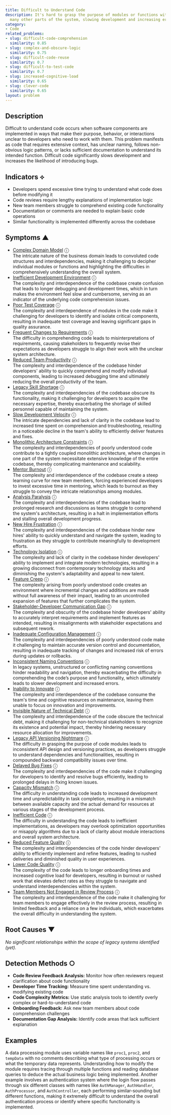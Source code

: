```yaml
---
title: Difficult to Understand Code
description: It's hard to grasp the purpose of modules or functions without understanding
  many other parts of the system, slowing development and increasing errors.
category:
- Code
related_problems:
- slug: difficult-code-comprehension
  similarity: 0.85
- slug: complex-and-obscure-logic
  similarity: 0.75
- slug: difficult-code-reuse
  similarity: 0.7
- slug: difficult-to-test-code
  similarity: 0.7
- slug: increased-cognitive-load
  similarity: 0.65
- slug: clever-code
  similarity: 0.65
layout: problem
---
```


## Description

Difficult to understand code occurs when software components are implemented in ways that make their purpose, behavior, or interactions unclear to developers who need to work with them. This problem manifests as code that requires extensive context, has unclear naming, follows non-obvious logic patterns, or lacks sufficient documentation to understand its intended function. Difficult code significantly slows development and increases the likelihood of introducing bugs.

## Indicators ⟡

- Developers spend excessive time trying to understand what code does before modifying it
- Code reviews require lengthy explanations of implementation logic
- New team members struggle to comprehend existing code functionality
- Documentation or comments are needed to explain basic code operations
- Similar functionality is implemented differently across the codebase

## Symptoms ▲
- [Complex Domain Model](complex-domain-model.md) <span class="info-tooltip" title="Confidence: 0.574, Strength: 0.801">ⓘ</span>
<br/>  The intricate nature of the business domain leads to convoluted code structures and interdependencies, making it challenging to decipher individual modules or functions and highlighting the difficulties in comprehensively understanding the overall system.
- [Inefficient Development Environment](inefficient-development-environment.md) <span class="info-tooltip" title="Confidence: 0.520, Strength: 0.805">ⓘ</span>
<br/>  The complexity and interdependence of the codebase create confusion that leads to longer debugging and development times, which in turn makes the environment feel slow and cumbersome, serving as an indicator of the underlying code comprehension issues.
- [Poor Test Coverage](poor-test-coverage.md) <span class="info-tooltip" title="Confidence: 0.507, Strength: 0.729">ⓘ</span>
<br/>  The complexity and interdependence of modules in the code make it challenging for developers to identify and isolate critical components, resulting in inadequate test coverage and leaving significant gaps in quality assurance.
- [Frequent Changes to Requirements](frequent-changes-to-requirements.md) <span class="info-tooltip" title="Confidence: 0.500, Strength: 0.722">ⓘ</span>
<br/>  The difficulty in comprehending code leads to misinterpretations of requirements, causing stakeholders to frequently revise their expectations as developers struggle to align their work with the unclear system architecture.
- [Reduced Team Productivity](reduced-team-productivity.md) <span class="info-tooltip" title="Confidence: 0.490, Strength: 0.837">ⓘ</span>
<br/>  The complexity and interdependence of the codebase hinder developers' ability to quickly comprehend and modify individual components, leading to increased debugging time and ultimately reducing the overall productivity of the team.
- [Legacy Skill Shortage](legacy-skill-shortage.md) <span class="info-tooltip" title="Confidence: 0.483, Strength: 0.731">ⓘ</span>
<br/>  The complexity and interdependencies of the codebase obscure its functionality, making it challenging for developers to acquire the necessary expertise, thereby exacerbating the shortage of skilled personnel capable of maintaining the system.
- [Slow Development Velocity](slow-development-velocity.md) <span class="info-tooltip" title="Confidence: 0.451, Strength: 0.815">ⓘ</span>
<br/>  The intricate dependencies and lack of clarity in the codebase lead to increased time spent on comprehension and troubleshooting, resulting in a noticeable decline in the team's ability to efficiently deliver features and fixes.
- [Monolithic Architecture Constraints](monolithic-architecture-constraints.md) <span class="info-tooltip" title="Confidence: 0.407, Strength: 0.801">ⓘ</span>
<br/>  The complexity and interdependencies of poorly understood code contribute to a tightly coupled monolithic architecture, where changes in one part of the system necessitate extensive knowledge of the entire codebase, thereby complicating maintenance and scalability.
- [Mentor Burnout](mentor-burnout.md) <span class="info-tooltip" title="Confidence: 0.372, Strength: 0.812">ⓘ</span>
<br/>  The complexity and interdependence of the codebase create a steep learning curve for new team members, forcing experienced developers to invest excessive time in mentoring, which leads to burnout as they struggle to convey the intricate relationships among modules.
- [Analysis Paralysis](analysis-paralysis.md) <span class="info-tooltip" title="Confidence: 0.368, Strength: 0.733">ⓘ</span>
<br/>  The complexity and interdependencies of the codebase lead to prolonged research and discussions as teams struggle to comprehend the system's architecture, resulting in a halt in implementation efforts and stalling overall development progress.
- [New Hire Frustration](new-hire-frustration.md) <span class="info-tooltip" title="Confidence: 0.364, Strength: 0.756">ⓘ</span>
<br/>  The complexity and interdependencies of the codebase hinder new hires' ability to quickly understand and navigate the system, leading to frustration as they struggle to contribute meaningfully to development efforts.
- [Technology Isolation](technology-isolation.md) <span class="info-tooltip" title="Confidence: 0.355, Strength: 0.844">ⓘ</span>
<br/>  The complexity and lack of clarity in the codebase hinder developers' ability to implement and integrate modern technologies, resulting in a growing disconnect from contemporary technology stacks and diminishing the system's adaptability and appeal to new talent.
- [Feature Creep](feature-creep.md) <span class="info-tooltip" title="Confidence: 0.350, Strength: 0.796">ⓘ</span>
<br/>  The complexity arising from poorly understood code creates an environment where incremental changes and additions are made without full awareness of their impact, leading to an uncontrolled expansion of features that further complicates the system.
- [Stakeholder-Developer Communication Gap](stakeholder-developer-communication-gap.md) <span class="info-tooltip" title="Confidence: 0.345, Strength: 0.744">ⓘ</span>
<br/>  The complexity and obscurity of the codebase hinder developers' ability to accurately interpret requirements and implement features as intended, resulting in misalignments with stakeholder expectations and subsequent rework.
- [Inadequate Configuration Management](inadequate-configuration-management.md) <span class="info-tooltip" title="Confidence: 0.329, Strength: 0.801">ⓘ</span>
<br/>  The complexity and interdependencies of poorly understood code make it challenging to maintain accurate version control and documentation, resulting in inadequate tracking of changes and increased risk of errors during updates or rollbacks.
- [Inconsistent Naming Conventions](inconsistent-naming-conventions.md) <span class="info-tooltip" title="Confidence: 0.327, Strength: 0.729">ⓘ</span>
<br/>  In legacy systems, unstructured or conflicting naming conventions hinder readability and navigation, thereby exacerbating the difficulty in comprehending the code’s purpose and functionality, which ultimately leads to slower development and increased errors.
- [Inability to Innovate](inability-to-innovate.md) <span class="info-tooltip" title="Confidence: 0.321, Strength: 0.784">ⓘ</span>
<br/>  The complexity and interdependence of the codebase consume the team's time and cognitive resources on maintenance, leaving them unable to focus on innovation and improvements.
- [Invisible Nature of Technical Debt](invisible-nature-of-technical-debt.md) <span class="info-tooltip" title="Confidence: 0.321, Strength: 0.821">ⓘ</span>
<br/>  The complexity and interdependence of the code obscure the technical debt, making it challenging for non-technical stakeholders to recognize its existence and potential impact, thereby hindering necessary resource allocation for improvements.
- [Legacy API Versioning Nightmare](legacy-api-versioning-nightmare.md) <span class="info-tooltip" title="Confidence: 0.320, Strength: 0.778">ⓘ</span>
<br/>  The difficulty in grasping the purpose of code modules leads to inconsistent API design and versioning practices, as developers struggle to understand dependencies and functionalities, resulting in compounded backward compatibility issues over time.
- [Delayed Bug Fixes](delayed-bug-fixes.md) <span class="info-tooltip" title="Confidence: 0.311, Strength: 0.755">ⓘ</span>
<br/>  The complexity and interdependencies of the code make it challenging for developers to identify and resolve bugs efficiently, leading to prolonged delays in fixing known issues.
- [Capacity Mismatch](capacity-mismatch.md) <span class="info-tooltip" title="Confidence: 0.308, Strength: 0.720">ⓘ</span>
<br/>  The difficulty in understanding code leads to increased development time and unpredictability in task completion, resulting in a mismatch between available capacity and the actual demand for resources at various stages of the development process.
- [Inefficient Code](inefficient-code.md) <span class="info-tooltip" title="Confidence: 0.307, Strength: 0.756">ⓘ</span>
<br/>  The difficulty in understanding the code leads to inefficient implementations, as developers may overlook optimization opportunities or misapply algorithms due to a lack of clarity about module interactions and overall system architecture.
- [Reduced Feature Quality](reduced-feature-quality.md) <span class="info-tooltip" title="Confidence: 0.306, Strength: 0.745">ⓘ</span>
<br/>  The complexity and interdependencies of the code hinder developers' ability to efficiently implement and refine features, leading to rushed deliveries and diminished quality in user experiences.
- [Lower Code Quality](lower-code-quality.md) <span class="info-tooltip" title="Confidence: 0.306, Strength: 0.704">ⓘ</span>
<br/>  The complexity of the code leads to longer onboarding times and increased cognitive load for developers, resulting in burnout or rushed work that elevates defect rates as they struggle to navigate and understand interdependencies within the system.
- [Team Members Not Engaged in Review Process](team-members-not-engaged-in-review-process.md) <span class="info-tooltip" title="Confidence: 0.305, Strength: 0.675">ⓘ</span>
<br/>  The complexity and interdependence of the code make it challenging for team members to engage effectively in the review process, resulting in limited feedback and a reliance on a few individuals, which exacerbates the overall difficulty in understanding the system.

## Root Causes ▼

*No significant relationships within the scope of legacy systems identified (yet).*

## Detection Methods ○

- **Code Review Feedback Analysis:** Monitor how often reviewers request clarification about code functionality
- **Developer Time Tracking:** Measure time spent understanding vs. modifying existing code
- **Code Complexity Metrics:** Use static analysis tools to identify overly complex or hard-to-understand code
- **Onboarding Feedback:** Ask new team members about code comprehension challenges
- **Documentation Gap Analysis:** Identify code areas that lack sufficient explanation

## Examples

A data processing module uses variable names like `proc1`, `proc2`, and `tempData` with no comments describing what type of processing occurs or what the temporary data represents. Understanding how to modify the module requires tracing through multiple functions and reading database queries to deduce the actual business logic being implemented. Another example involves an authentication system where the login flow passes through six different classes with names like `AuthManager`, `AuthHandler`, `AuthProcessor`, and `AuthController`, each performing similar-sounding but different functions, making it extremely difficult to understand the overall authentication process or identify where specific functionality is implemented.

